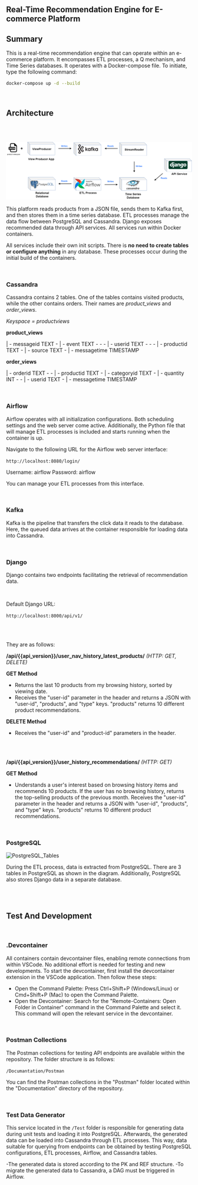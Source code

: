## Real-Time Recommendation Engine for E-commerce Platform


## Summary


This is a real-time recommendation engine that can operate within an e-commerce platform. It encompasses ETL processes, a Q mechanism, and Time Series databases. It operates with a Docker-compose file. To initiate, type the following command:

```bash
docker-compose up -d --build
```
<br>

## Architecture

<br><br>

![Architecture](/Documantation/Drawings/product_match.png)


This platform reads products from a JSON file, sends them to Kafka first, and then stores them in a time series database. ETL processes manage the data flow between PostgreSQL and Cassandra. Django exposes recommended data through API services. All services run within Docker containers.


All services include their own init scripts. There is **no need to create tables or configure anything** in any database. These processes occur during the initial build of the containers.

<br>

### Cassandra

Cassandra contains 2 tables. One of the tables contains visited products, while the other contains orders. Their names are *product_views* and *order_views*.


*Keyspace = productviews* 


**product_views**

| - messageid TEXT - | - event TEXT - - - | - userid TEXT - - - | - productid TEXT - | - source TEXT - | - messagetime TIMESTAMP


**order_views**

| - orderid TEXT - - | - productid TEXT - | - categoryid TEXT - | - quantity INT - - | - userid TEXT - | - messagetime TIMESTAMP

<br>

### Airflow

Airflow operates with all initialization configurations. Both scheduling settings and the web server come active. Additionally, the Python file that will manage ETL processes is included and starts running when the container is up.


Navigate to the following URL for the Airflow web server interface:

```http://localhost:8080/login/```

Username: airflow
Password: airflow

You can manage your ETL processes from this interface.

<br>

### Kafka

Kafka is the pipeline that transfers the click data it reads to the database. Here, the queued data arrives at the container responsible for loading data into Cassandra.

<br>

### Django

Django contains two endpoints facilitating the retrieval of recommendation data.

<br>

Default Django URL: 

```http://localhost:8000/api/v1/```

<br><br>

They are as follows:

**/api/{{api_version}}/user_nav_history_latest_products/** *(HTTP: GET, DELETE)*

**GET Method**
- Returns the last 10 products from my browsing history, sorted by viewing date.
- Receives the "user-id" parameter in the header and returns a JSON with "user-id", "products", and "type" keys. "products" returns 10 different product recommendations.

**DELETE Method**
- Receives the "user-id" and "product-id" parameters in the header.

<br><br>

**/api/{{api_version}}/user_history_recommendations/** *(HTTP: GET)*

**GET Method**
- Understands a user's interest based on browsing history items and recommends 10 products. If the user has no browsing history, returns the top-selling products of the previous month.
Receives the "user-id" parameter in the header and returns a JSON with "user-id", "products", and "type" keys. "products" returns 10 different product recommendations.

<br>

### PostgreSQL

![PostgreSQL_Tables](/Documantation/Drawings/postgresql_tables.png)

During the ETL process, data is extracted from PostgreSQL. There are 3 tables in PostgreSQL as shown in the diagram. Additionally, PostgreSQL also stores Django data in a separate database.

<br><br>

## Test And Development

<br>

### .Devcontainer 

All containers contain devcontainer files, enabling remote connections from within VSCode. No additional effort is needed for testing and new developments. To start the devcontainer, first install the devcontainer extension in the VSCode application. Then follow these steps:

- Open the Command Palette: Press Ctrl+Shift+P (Windows/Linux) or Cmd+Shift+P (Mac) to open the Command Palette.
- Open the Devcontainer: Search for the "Remote-Containers: Open Folder in Container" command in the Command Palette and select it. This command will open the relevant service in the devcontainer.

<br>

### Postman Collections



The Postman collections for testing API endpoints are available within the repository. The folder structure is as follows:


```/Documantation/Postman```


You can find the Postman collections in the "Postman" folder located within the "Documentation" directory of the repository.

<br>

### Test Data Generator



This service located in the ```/Test``` folder is responsible for generating data during unit tests and loading it into PostgreSQL. Afterwards, the generated data can be loaded into Cassandra through ETL processes. This way, data suitable for querying from endpoints can be obtained by testing PostgreSQL configurations, ETL processes, Airflow, and Cassandra tables.

-The generated data is stored according to the PK and REF structure.
-To migrate the generated data to Cassandra, a DAG must be triggered in Airflow.



<br><br><br><br>


